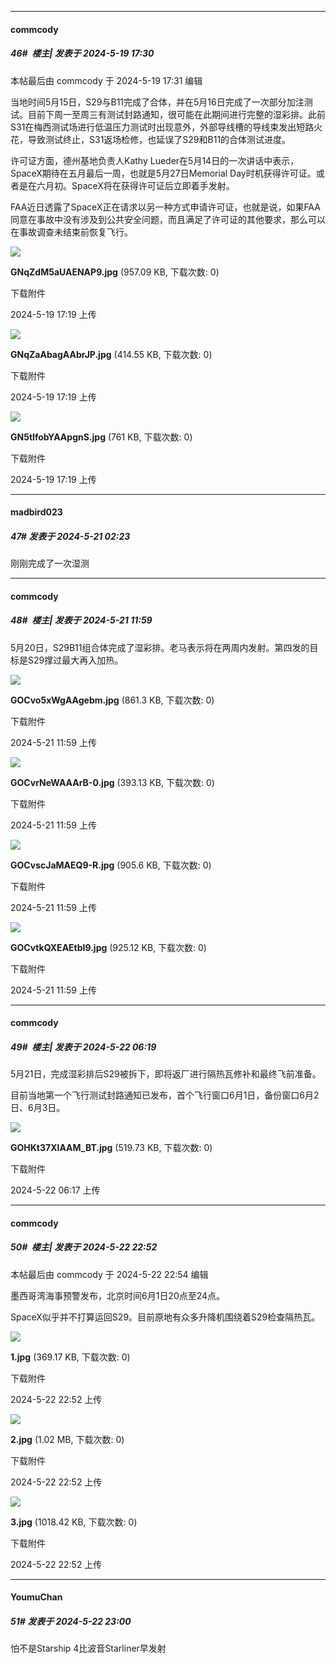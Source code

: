 ﻿
*****

####  commcody  
##### 46#         楼主| 发表于 2024-5-19 17:30

 本帖最后由 commcody 于 2024-5-19 17:31 编辑 

当地时间5月15日，S29与B11完成了合体，并在5月16日完成了一次部分加注测试。目前下周一至周三有测试封路通知，很可能在此期间进行完整的湿彩排。此前S31在梅西测试场进行低温压力测试时出现意外，外部导线槽的导线束发出短路火花，导致测试终止，S31返场检修，也延误了S29和B11的合体测试进度。

许可证方面，德州基地负责人Kathy Lueder在5月14日的一次讲话中表示，SpaceX期待在五月最后一周，也就是5月27日Memorial Day时机获得许可证。或者是在六月初。SpaceX将在获得许可证后立即着手发射。

FAA近日透露了SpaceX正在请求以另一种方式申请许可证，也就是说，如果FAA同意在事故中没有涉及到公共安全问题，而且满足了许可证的其他要求，那么可以在事故调查未结束前恢复飞行。

<img src="https://img.saraba1st.com/forum/202405/19/171950uz15qx6t645vxkk4.jpg" referrerpolicy="no-referrer">

<strong>GNqZdM5aUAENAP9.jpg</strong> (957.09 KB, 下载次数: 0)

下载附件

2024-5-19 17:19 上传

<img src="https://img.saraba1st.com/forum/202405/19/171949ciyajh6yczi41cqi.jpg" referrerpolicy="no-referrer">

<strong>GNqZaAbagAAbrJP.jpg</strong> (414.55 KB, 下载次数: 0)

下载附件

2024-5-19 17:19 上传

<img src="https://img.saraba1st.com/forum/202405/19/171950qpzannyayjnnajpu.jpg" referrerpolicy="no-referrer">

<strong>GN5tIfobYAApgnS.jpg</strong> (761 KB, 下载次数: 0)

下载附件

2024-5-19 17:19 上传

*****

####  madbird023  
##### 47#       发表于 2024-5-21 02:23

刚刚完成了一次湿测

*****

####  commcody  
##### 48#         楼主| 发表于 2024-5-21 11:59

5月20日，S29B11组合体完成了湿彩排。老马表示将在两周内发射。第四发的目标是S29撑过最大再入加热。

<img src="https://img.saraba1st.com/forum/202405/21/115904nh9qwx9q9suuxzwf.jpg" referrerpolicy="no-referrer">

<strong>GOCvo5xWgAAgebm.jpg</strong> (861.3 KB, 下载次数: 0)

下载附件

2024-5-21 11:59 上传

<img src="https://img.saraba1st.com/forum/202405/21/115904tg5k05ayytfgaza0.jpg" referrerpolicy="no-referrer">

<strong>GOCvrNeWAAArB-0.jpg</strong> (393.13 KB, 下载次数: 0)

下载附件

2024-5-21 11:59 上传

<img src="https://img.saraba1st.com/forum/202405/21/115905ckpdvg40d5mm5mp1.jpg" referrerpolicy="no-referrer">

<strong>GOCvscJaMAEQ9-R.jpg</strong> (905.6 KB, 下载次数: 0)

下载附件

2024-5-21 11:59 上传

<img src="https://img.saraba1st.com/forum/202405/21/115905nja6mmbgk6ykbjyb.jpg" referrerpolicy="no-referrer">

<strong>GOCvtkQXEAEtbI9.jpg</strong> (925.12 KB, 下载次数: 0)

下载附件

2024-5-21 11:59 上传

*****

####  commcody  
##### 49#         楼主| 发表于 2024-5-22 06:19

5月21日，完成湿彩排后S29被拆下，即将返厂进行隔热瓦修补和最终飞前准备。

目前当地第一个飞行测试封路通知已发布，首个飞行窗口6月1日，备份窗口6月2日、6月3日。

<img src="https://img.saraba1st.com/forum/202405/22/061706q3iu2n4qqq3usq3z.jpg" referrerpolicy="no-referrer">

<strong>GOHKt37XIAAM_BT.jpg</strong> (519.73 KB, 下载次数: 0)

下载附件

2024-5-22 06:17 上传


*****

####  commcody  
##### 50#         楼主| 发表于 2024-5-22 22:52

 本帖最后由 commcody 于 2024-5-22 22:54 编辑 

墨西哥湾海事预警发布，北京时间6月1日20点至24点。

SpaceX似乎并不打算运回S29。目前原地有众多升降机围绕着S29检查隔热瓦。

<img src="https://img.saraba1st.com/forum/202405/22/225206e5my6rnlosm39szc.jpg" referrerpolicy="no-referrer">

<strong>1.jpg</strong> (369.17 KB, 下载次数: 0)

下载附件

2024-5-22 22:52 上传

<img src="https://img.saraba1st.com/forum/202405/22/225205ykuzkdmwkdn9wu9d.jpg" referrerpolicy="no-referrer">

<strong>2.jpg</strong> (1.02 MB, 下载次数: 0)

下载附件

2024-5-22 22:52 上传

<img src="https://img.saraba1st.com/forum/202405/22/225205g6hhtbu52ibcdcsm.jpg" referrerpolicy="no-referrer">

<strong>3.jpg</strong> (1018.42 KB, 下载次数: 0)

下载附件

2024-5-22 22:52 上传


*****

####  YoumuChan  
##### 51#       发表于 2024-5-22 23:00

怕不是Starship 4比波音Starliner早发射

